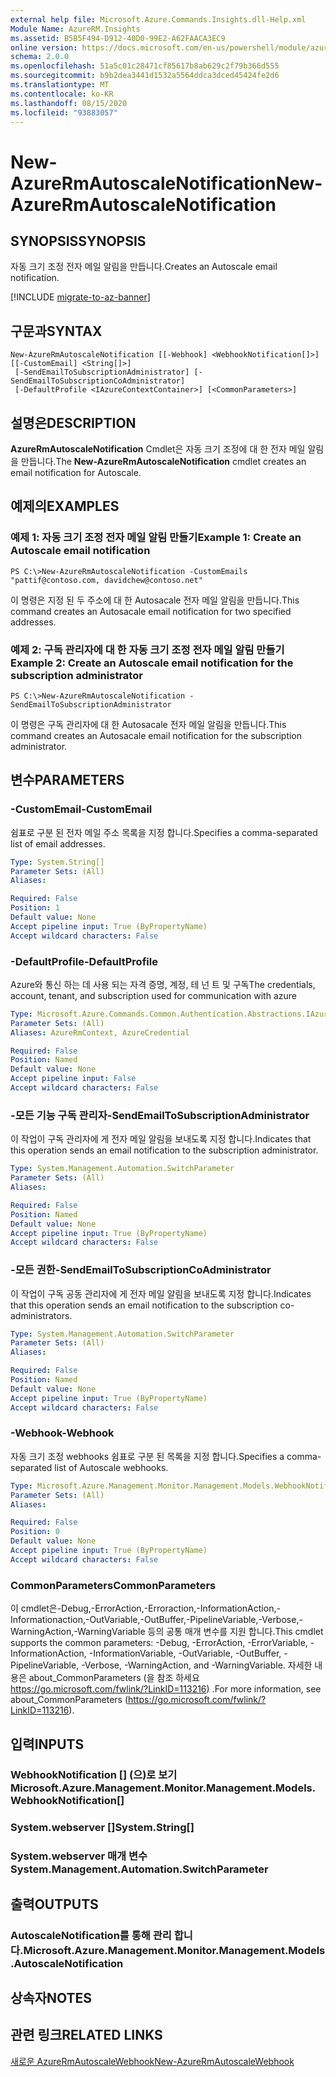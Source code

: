 ```yaml
---
external help file: Microsoft.Azure.Commands.Insights.dll-Help.xml
Module Name: AzureRM.Insights
ms.assetid: B5B5F494-D912-40D0-99E2-A62FAACA3EC9
online version: https://docs.microsoft.com/en-us/powershell/module/azurerm.insights/new-azurermautoscalenotification
schema: 2.0.0
ms.openlocfilehash: 51a5c01c28471cf85617b8ab629c2f79b366d555
ms.sourcegitcommit: b9b2dea3441d1532a5564ddca3dced45424fe2d6
ms.translationtype: MT
ms.contentlocale: ko-KR
ms.lasthandoff: 08/15/2020
ms.locfileid: "93883057"
---
```

# <span data-ttu-id="5b74e-101">New-AzureRmAutoscaleNotification</span><span class="sxs-lookup"><span data-stu-id="5b74e-101">New-AzureRmAutoscaleNotification</span></span>

## <span data-ttu-id="5b74e-102">SYNOPSIS</span><span class="sxs-lookup"><span data-stu-id="5b74e-102">SYNOPSIS</span></span>
<span data-ttu-id="5b74e-103">자동 크기 조정 전자 메일 알림을 만듭니다.</span><span class="sxs-lookup"><span data-stu-id="5b74e-103">Creates an Autoscale email notification.</span></span>

[!INCLUDE [migrate-to-az-banner](../../includes/migrate-to-az-banner.md)]

## <span data-ttu-id="5b74e-104">구문과</span><span class="sxs-lookup"><span data-stu-id="5b74e-104">SYNTAX</span></span>

```
New-AzureRmAutoscaleNotification [[-Webhook] <WebhookNotification[]>] [[-CustomEmail] <String[]>]
 [-SendEmailToSubscriptionAdministrator] [-SendEmailToSubscriptionCoAdministrator]
 [-DefaultProfile <IAzureContextContainer>] [<CommonParameters>]
```

## <span data-ttu-id="5b74e-105">설명은</span><span class="sxs-lookup"><span data-stu-id="5b74e-105">DESCRIPTION</span></span>
<span data-ttu-id="5b74e-106">**AzureRmAutoscaleNotification** Cmdlet은 자동 크기 조정에 대 한 전자 메일 알림을 만듭니다.</span><span class="sxs-lookup"><span data-stu-id="5b74e-106">The **New-AzureRmAutoscaleNotification** cmdlet creates an email notification for Autoscale.</span></span>

## <span data-ttu-id="5b74e-107">예제의</span><span class="sxs-lookup"><span data-stu-id="5b74e-107">EXAMPLES</span></span>

### <span data-ttu-id="5b74e-108">예제 1: 자동 크기 조정 전자 메일 알림 만들기</span><span class="sxs-lookup"><span data-stu-id="5b74e-108">Example 1: Create an Autoscale email notification</span></span>
```
PS C:\>New-AzureRmAutoscaleNotification -CustomEmails "pattif@contoso.com, davidchew@contoso.net"
```

<span data-ttu-id="5b74e-109">이 명령은 지정 된 두 주소에 대 한 Autosacale 전자 메일 알림을 만듭니다.</span><span class="sxs-lookup"><span data-stu-id="5b74e-109">This command creates an Autosacale email notification for two specified addresses.</span></span>

### <span data-ttu-id="5b74e-110">예제 2: 구독 관리자에 대 한 자동 크기 조정 전자 메일 알림 만들기</span><span class="sxs-lookup"><span data-stu-id="5b74e-110">Example 2: Create an Autoscale email notification for the subscription administrator</span></span>
```
PS C:\>New-AzureRmAutoscaleNotification -SendEmailToSubscriptionAdministrator
```

<span data-ttu-id="5b74e-111">이 명령은 구독 관리자에 대 한 Autosacale 전자 메일 알림을 만듭니다.</span><span class="sxs-lookup"><span data-stu-id="5b74e-111">This command creates an Autosacale email notification for the subscription administrator.</span></span>

## <span data-ttu-id="5b74e-112">변수</span><span class="sxs-lookup"><span data-stu-id="5b74e-112">PARAMETERS</span></span>

### <span data-ttu-id="5b74e-113">-CustomEmail</span><span class="sxs-lookup"><span data-stu-id="5b74e-113">-CustomEmail</span></span>
<span data-ttu-id="5b74e-114">쉼표로 구분 된 전자 메일 주소 목록을 지정 합니다.</span><span class="sxs-lookup"><span data-stu-id="5b74e-114">Specifies a comma-separated list of email addresses.</span></span>

```yaml
Type: System.String[]
Parameter Sets: (All)
Aliases:

Required: False
Position: 1
Default value: None
Accept pipeline input: True (ByPropertyName)
Accept wildcard characters: False
```

### <span data-ttu-id="5b74e-115">-DefaultProfile</span><span class="sxs-lookup"><span data-stu-id="5b74e-115">-DefaultProfile</span></span>
<span data-ttu-id="5b74e-116">Azure와 통신 하는 데 사용 되는 자격 증명, 계정, 테 넌 트 및 구독</span><span class="sxs-lookup"><span data-stu-id="5b74e-116">The credentials, account, tenant, and subscription used for communication with azure</span></span>

```yaml
Type: Microsoft.Azure.Commands.Common.Authentication.Abstractions.IAzureContextContainer
Parameter Sets: (All)
Aliases: AzureRmContext, AzureCredential

Required: False
Position: Named
Default value: None
Accept pipeline input: False
Accept wildcard characters: False
```

### <span data-ttu-id="5b74e-117">-모든 기능 구독 관리자</span><span class="sxs-lookup"><span data-stu-id="5b74e-117">-SendEmailToSubscriptionAdministrator</span></span>
<span data-ttu-id="5b74e-118">이 작업이 구독 관리자에 게 전자 메일 알림을 보내도록 지정 합니다.</span><span class="sxs-lookup"><span data-stu-id="5b74e-118">Indicates that this operation sends an email notification to the subscription administrator.</span></span>

```yaml
Type: System.Management.Automation.SwitchParameter
Parameter Sets: (All)
Aliases:

Required: False
Position: Named
Default value: None
Accept pipeline input: True (ByPropertyName)
Accept wildcard characters: False
```

### <span data-ttu-id="5b74e-119">-모든 권한</span><span class="sxs-lookup"><span data-stu-id="5b74e-119">-SendEmailToSubscriptionCoAdministrator</span></span>
<span data-ttu-id="5b74e-120">이 작업이 구독 공동 관리자에 게 전자 메일 알림을 보내도록 지정 합니다.</span><span class="sxs-lookup"><span data-stu-id="5b74e-120">Indicates that this operation sends an email notification to the subscription co-administrators.</span></span>

```yaml
Type: System.Management.Automation.SwitchParameter
Parameter Sets: (All)
Aliases:

Required: False
Position: Named
Default value: None
Accept pipeline input: True (ByPropertyName)
Accept wildcard characters: False
```

### <span data-ttu-id="5b74e-121">-Webhook</span><span class="sxs-lookup"><span data-stu-id="5b74e-121">-Webhook</span></span>
<span data-ttu-id="5b74e-122">자동 크기 조정 webhooks 쉼표로 구분 된 목록을 지정 합니다.</span><span class="sxs-lookup"><span data-stu-id="5b74e-122">Specifies a comma-separated list of Autoscale webhooks.</span></span>

```yaml
Type: Microsoft.Azure.Management.Monitor.Management.Models.WebhookNotification[]
Parameter Sets: (All)
Aliases:

Required: False
Position: 0
Default value: None
Accept pipeline input: True (ByPropertyName)
Accept wildcard characters: False
```

### <span data-ttu-id="5b74e-123">CommonParameters</span><span class="sxs-lookup"><span data-stu-id="5b74e-123">CommonParameters</span></span>
<span data-ttu-id="5b74e-124">이 cmdlet은-Debug,-ErrorAction,-Erroraction,-InformationAction,-Informationaction,-OutVariable,-OutBuffer,-PipelineVariable,-Verbose,-WarningAction,-WarningVariable 등의 공통 매개 변수를 지원 합니다.</span><span class="sxs-lookup"><span data-stu-id="5b74e-124">This cmdlet supports the common parameters: -Debug, -ErrorAction, -ErrorVariable, -InformationAction, -InformationVariable, -OutVariable, -OutBuffer, -PipelineVariable, -Verbose, -WarningAction, and -WarningVariable.</span></span> <span data-ttu-id="5b74e-125">자세한 내용은 about_CommonParameters (을 참조 하세요 https://go.microsoft.com/fwlink/?LinkID=113216) .</span><span class="sxs-lookup"><span data-stu-id="5b74e-125">For more information, see about_CommonParameters (https://go.microsoft.com/fwlink/?LinkID=113216).</span></span>

## <span data-ttu-id="5b74e-126">입력</span><span class="sxs-lookup"><span data-stu-id="5b74e-126">INPUTS</span></span>

### <span data-ttu-id="5b74e-127">WebhookNotification [] (으)로 보기</span><span class="sxs-lookup"><span data-stu-id="5b74e-127">Microsoft.Azure.Management.Monitor.Management.Models.WebhookNotification[]</span></span>

### <span data-ttu-id="5b74e-128">System.webserver []</span><span class="sxs-lookup"><span data-stu-id="5b74e-128">System.String[]</span></span>

### <span data-ttu-id="5b74e-129">System.webserver 매개 변수</span><span class="sxs-lookup"><span data-stu-id="5b74e-129">System.Management.Automation.SwitchParameter</span></span>

## <span data-ttu-id="5b74e-130">출력</span><span class="sxs-lookup"><span data-stu-id="5b74e-130">OUTPUTS</span></span>

### <span data-ttu-id="5b74e-131">AutoscaleNotification를 통해 관리 합니다.</span><span class="sxs-lookup"><span data-stu-id="5b74e-131">Microsoft.Azure.Management.Monitor.Management.Models.AutoscaleNotification</span></span>

## <span data-ttu-id="5b74e-132">상속자</span><span class="sxs-lookup"><span data-stu-id="5b74e-132">NOTES</span></span>

## <span data-ttu-id="5b74e-133">관련 링크</span><span class="sxs-lookup"><span data-stu-id="5b74e-133">RELATED LINKS</span></span>

[<span data-ttu-id="5b74e-134">새로운 AzureRmAutoscaleWebhook</span><span class="sxs-lookup"><span data-stu-id="5b74e-134">New-AzureRmAutoscaleWebhook</span></span>](./New-AzureRmAutoscaleWebhook.md)


